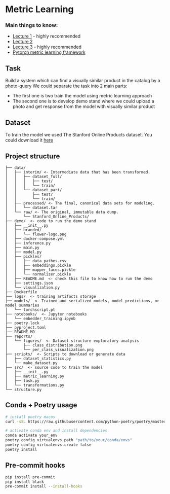 # Metric Learning

###  Main things to know:  
- [Lecture 1](https://www.youtube.com/watch?v=aU9yEwgrJ54) - highly recommended
- [Lecture 2](https://www.youtube.com/watch?v=bvcC4hXaIJY)
- [Lecture 3](https://www.youtube.com/watch?v=mr9njs6dess) - highly recommended
- [Pytorch metric learning framework]([https://kevinmusgrave.github.io/pytorch-metric-learning/)

## Task
Build a system which can find a visually similar product in the catalog by a photo-query
We could separate the task into 2 main parts:
- The first one is two train the model using metric learning approach
- The second one is to develop demo stand where we could upload a photo and get response from the model with visually similar product

## Dataset
To train the model we used The Stanford Online Products dataset. You could download it [here](ftp://cs.stanford.edu/cs/cvgl/Stanford_Online_Products.zip)

## Project structure
```log
├── data/
│   ├── interim/ <- Intermediate data that has been transformed.
│   │   ├── dataset_full/
│   │   │   ├── test/
│   │   │   └── train/
│   │   └── dataset_part/
│   │       ├── test/
│   │       └── train/
│   ├── processed/ <- The final, canonical data sets for modeling.
│   │   └── dataset.tar
│   └── raw/ <- The original, immutable data dump.
│       └── Stanford_Online_Products/
├── demo/  <- code to run the demo stand
│   ├── __init__.py
│   ├── branded/
│   │   └── flower-logo.png
│   ├── docker-compose.yml
│   ├── inference.py
│   ├── main.py
│   ├── model.py
│   ├── pickles/
│   │   ├── data_pathes.csv
│   │   ├── embeddings.pickle
│   │   ├── mapper_faces.pickle
│   │   └── normalizer.pickle
│   ├── README.md  <- check this file to know how to run the demo
│   ├── settings.json
│   └── visualization.py
├── Dockerfile
├── logs/  <- training artifacts storage
├── models/  <- Trained and serialized models, model predictions, or model summaries
│   └── torchscript.pt
├── notebooks/  <- Jupyter notebooks
│   └── embedder_training.ipynb
├── poetry.lock
├── pyproject.toml
├── README.MD
├── reports/
│   └── figures/  <- Dataset structure exploratory analysis
│       ├── class_distribution.png
│       └── per_class_visualization.png
├── scripts/  <- Scripts to download or generate data
│   ├── dataset_statistics.py
│   └── make_dataset.py
├── src/  <- source code to train the model
│   ├── __init__.py
│   ├── metric_learning.py
│   ├── task.py
│   └── transformations.py
└── structure.py
```

## Conda + Poetry usage
```bash
# install poetry macos
curl -sSL https://raw.githubusercontent.com/python-poetry/poetry/master/get-poetry.py | python -

# activate conda env and install dependencies
conda activate your_env
poetry config virtualenvs.path "path/to/your/conda/envs"
poetry config virtualenvs.create false
poetry install
```

## Pre-commit hooks
```bash
pip install pre-commit
pip install black
pre-commit install --install-hooks
```
